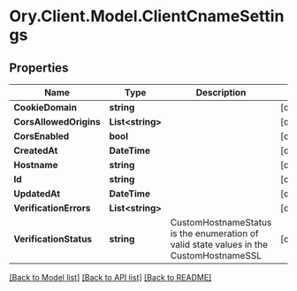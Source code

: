 # Ory.Client.Model.ClientCnameSettings

## Properties

Name | Type | Description | Notes
------------ | ------------- | ------------- | -------------
**CookieDomain** | **string** |  | [optional] 
**CorsAllowedOrigins** | **List&lt;string&gt;** |  | [optional] 
**CorsEnabled** | **bool** |  | [optional] 
**CreatedAt** | **DateTime** |  | [optional] 
**Hostname** | **string** |  | [optional] 
**Id** | **string** |  | [optional] 
**UpdatedAt** | **DateTime** |  | [optional] 
**VerificationErrors** | **List&lt;string&gt;** |  | [optional] 
**VerificationStatus** | **string** | CustomHostnameStatus is the enumeration of valid state values in the CustomHostnameSSL | [optional] 

[[Back to Model list]](../README.md#documentation-for-models) [[Back to API list]](../README.md#documentation-for-api-endpoints) [[Back to README]](../README.md)

